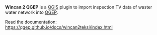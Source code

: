 **Wincan 2 QGEP** is a [QGIS](http://www.qgis.org) plugin to import inspection TV data of waster water network into [QGEP](https://www.qgis.ch/fr/projets/qgep-module-eaux-usees).

Read the documentation: https://qgep.github.io/docs/wincan2teksi/index.html
